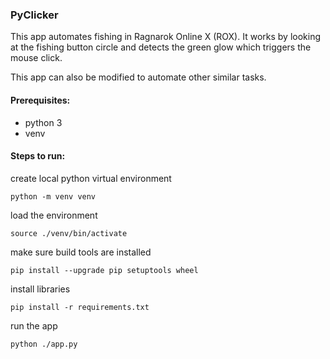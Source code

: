 ### PyClicker
This app automates fishing in Ragnarok Online X (ROX). It works by looking at the fishing button circle and detects the green glow which triggers the mouse click. 

This app can also be modified to automate other similar tasks.

#### Prerequisites:
  - python 3
  - venv

#### Steps to run:
create local python virtual environment

`python -m venv venv`

load the environment

`source ./venv/bin/activate`

make sure build tools are installed

`pip install --upgrade pip setuptools wheel`

install libraries

`pip install -r requirements.txt`

run the app

`python ./app.py`

